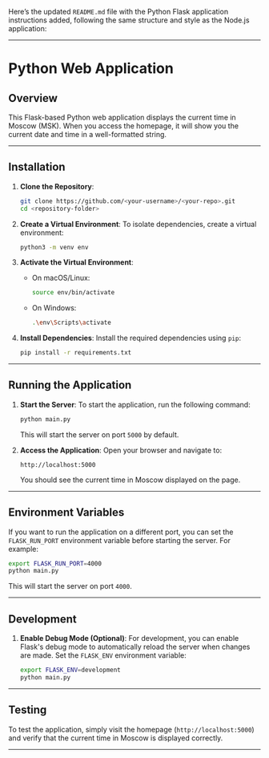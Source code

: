 Here’s the updated `README.md` file with the Python Flask application instructions added, following the same structure and style as the Node.js application:

---

# Python Web Application

## Overview
This Flask-based Python web application displays the current time in Moscow (MSK). When you access the homepage, it will show you the current date and time in a well-formatted string.

---

## Installation

1. **Clone the Repository**:
   ```bash
   git clone https://github.com/<your-username>/<your-repo>.git
   cd <repository-folder>
   ```

2. **Create a Virtual Environment**:
   To isolate dependencies, create a virtual environment:
   ```bash
   python3 -m venv env
   ```

3. **Activate the Virtual Environment**:
   - On macOS/Linux:
     ```bash
     source env/bin/activate
     ```
   - On Windows:
     ```bash
     .\env\Scripts\activate
     ```

4. **Install Dependencies**:
   Install the required dependencies using `pip`:
   ```bash
   pip install -r requirements.txt
   ```

---

## Running the Application

1. **Start the Server**:
   To start the application, run the following command:
   ```bash
   python main.py
   ```
   This will start the server on port `5000` by default.

2. **Access the Application**:
   Open your browser and navigate to:
   ```
   http://localhost:5000
   ```
   You should see the current time in Moscow displayed on the page.

---

## Environment Variables

If you want to run the application on a different port, you can set the `FLASK_RUN_PORT` environment variable before starting the server. For example:
```bash
export FLASK_RUN_PORT=4000
python main.py
```
This will start the server on port `4000`.

---

## Development

1. **Enable Debug Mode (Optional)**:
   For development, you can enable Flask's debug mode to automatically reload the server when changes are made. Set the `FLASK_ENV` environment variable:
   ```bash
   export FLASK_ENV=development
   python main.py
   ```

---

## Testing

To test the application, simply visit the homepage (`http://localhost:5000`) and verify that the current time in Moscow is displayed correctly.

---


